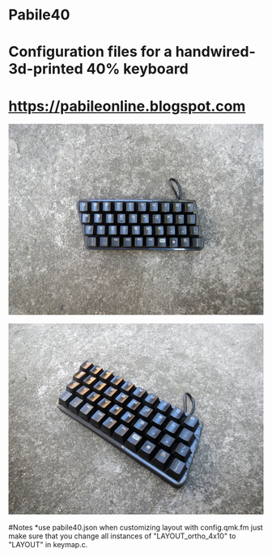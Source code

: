 # Pabile40
# Configuration files for a handwired-3d-printed 40% keyboard
# https://pabileonline.blogspot.com

![prototype photo1](https://github.com/pabile/Pabile40/blob/master/web-DSCN8966.jpg)

![prototype photo2](https://github.com/pabile/Pabile40/blob/master/web-DSCN8968.jpg)

#Notes
*use pabile40.json when customizing layout with config.qmk.fm just make sure that you change all instances of "LAYOUT_ortho_4x10" to "LAYOUT" in keymap.c.
